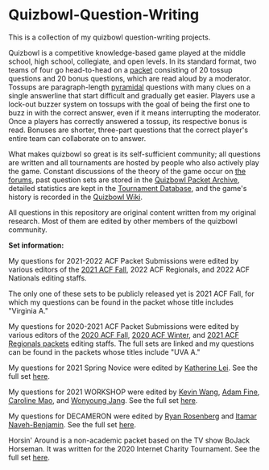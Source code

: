 # Quizbowl-Question-Writing
This is a collection of my quizbowl question-writing projects.

Quizbowl is a competitive knowledge-based game played at the middle school, high school, collegiate, and open levels. In its standard format, two teams of four go head-to-head on a [packet](https://www.qbwiki.com/wiki/Quizbowl_lingo#packet) consisting of 20 tossup questions and 20 bonus questions, which are read aloud by a moderator. Tossups are paragraph-length [pyramidal](https://www.qbwiki.com/wiki/Pyramidality) questions with many clues on a single answerline that start difficult and gradually get easier. Players use a lock-out buzzer system on tossups with the goal of being the first one to buzz in with the correct answer, even if it means interrupting the moderator. Once a players has correctly answered a tossup, its respective bonus is read. Bonuses are shorter, three-part questions that the correct player's entire team can collaborate on to answer.

What makes quizbowl so great is its self-sufficient community; all questions are written and all tournaments are hosted by people who also actively play the game. Constant discussions of the theory of the game occur on [the forums](https://hsquizbowl.org/forums/), past question sets are stored in the [Quizbowl Packet Archive](https://collegiate.quizbowlpackets.com/), detailed statistics are kept in the [Tournament Database](https://hsquizbowl.org/db/tournaments/), and the game's history is recorded in the [Quizbowl Wiki](https://www.qbwiki.com/wiki/Main_Page).

All questions in this repository are original content written from my original research. Most of them are edited by other members of the quizbowl community.

**Set information:**

My questions for 2021-2022 ACF Packet Submissions were edited by various editors of the [2021 ACF Fall](https://collegiate.quizbowlpackets.com/2659/), 2022 ACF Regionals, and 2022 ACF Nationals editing staffs. 

The only one of these sets to be publicly released yet is 2021 ACF Fall, for which my questions can be found in the packet whose title includes "Virginia A."

My questions for 2020-2021 ACF Packet Submissions were edited by various editors of the [2020 ACF Fall](https://collegiate.quizbowlpackets.com/2527/), [2020 ACF Winter](https://collegiate.quizbowlpackets.com/2546/), and [2021 ACF Regionals packets](https://collegiate.quizbowlpackets.com/2592/) editing staffs. The full sets are linked and my questions can be found in the packets whose titles include "UVA A."

My questions for 2021 Spring Novice were edited by [Katherine Lei](https://www.qbwiki.com/wiki/Katherine_Lei). See the full set [here](https://collegiate.quizbowlpackets.com/2593/).

My questions for 2021 WORKSHOP were edited by [Kevin Wang](https://www.qbwiki.com/wiki/Kevin_Wang), [Adam Fine](https://www.qbwiki.com/wiki/Adam_Fine_(Yale)), [Caroline Mao](https://www.qbwiki.com/wiki/Caroline_Mao), and [Wonyoung Jang](https://www.qbwiki.com/wiki/Wonyoung_Jang). See the full set [here](https://collegiate.quizbowlpackets.com/2505/).

My questions for DECAMERON were edited by [Ryan Rosenberg](https://www.qbwiki.com/wiki/Ryan_Rosenberg) and [Itamar Naveh-Benjamin](https://www.qbwiki.com/wiki/Itamar_Naveh-Benjamin). See the full set [here](https://collegiate.quizbowlpackets.com/2509/).

Horsin' Around is a non-academic packet based on the TV show BoJack Horseman. It was written for the 2020 Internet Charity Tournament. See the full set [here](https://collegiate.quizbowlpackets.com/2466/).
